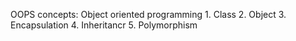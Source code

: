 OOPS concepts: Object oriented programming
    1. Class
    2. Object
    3. Encapsulation
    4. Inheritancr
    5. Polymorphism

